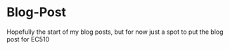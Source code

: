# Blog-Post
Hopefully the start of my blog posts, but for now just a spot to put the blog post for EC510
